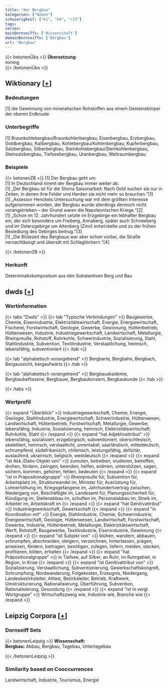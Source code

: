 ```yaml
---
title: "der Bergbau"
kategorien: ["Nomen"]
schwierigkeit: ["k1", "h4", "r13"]
tags:
series:
mainDornseiffs: ['Wissenschaft']
domainDornseiffs: ['Bergbau']
url: "Bergbau"
---
```


{{< betonenÜbs >}}
**Übersetzung:**  
mining  
{{< /betonenÜbs >}}

## Wiktionary [[+](https://de.wiktionary.org/wiki/Bergbau)]

### Bedeutungen
[1] die Gewinnung von mineralischen Rohstoffen aus einem Gesteinskörper der oberen Erdkruste  

### Unterbegriffe
[1] Braunkohlebergbau/Braunkohlenbergbau, Eisenbergbau, Erzbergbau, Goldbergbau, Kalibergbau, Kohlebergbau/Kohlenbergbau, Kupferbergbau, Salzbergbau, Silberbergbau, Steinkohlebergbau/Steinkohlenbergbau, Steinsalzbergbau, Tiefseebergbau, Uranbergbau, Weltraumbergbau  

### Beispiele
{{< betonenZB >}}
[1] Der Bergbau geht um.  
[1] In Deutschland nimmt der Bergbau immer weiter ab.  
[1] „Der Bergbau ist für die Shona Saisonarbeit: Nach Gold suchen sie nur in Zeiten, in denen ihre Felder und Herden sie nicht mehr so brauchen.“[1]  
[1] „Assessor Henckels Untersuchung war mit dem größten Interesse aufgenommen worden, der Bergbau wurde allerdings dennoch nicht vorangetrieben – der Grund waren die Napoleonischen Kriege.“[2]  
[1] „Schon im 12. Jahrhundert setzte im Erzgebirge ein lebhafter Bergbau ein, der sich besonders um Freiberg, Annaberg, später auch Schneeberg und im Osterzgebirge um Altenberg (Zinn) entwickelte und zu der frühen Besiedlung des Gebirges beitrug.“[3]  
[1] „Die Blütezeit des Bergbaus war aber schon vorbei, die Straße vernachlässigt und übersät mit Schlaglöchern.“[4]  

{{< /betonenZB >}}
### Herkunft
Determinativkompositum aus den Substantiven Berg und Bau  



## dwds [[+](https://www.dwds.de/wb/Bergbau)]

### Wortinformation
{{< tabs "Dwds" >}}
{{< tab "Typische Verbindungen" >}}
Baugewerbe, Chemie, Eisenindustrie, Elektrizitätswirtschaft, Energie, Energiewirtschaft, Fischerei, Forstwirtschaft, Geologie, Gewerbe, Gewinnung, Hüttenbetrieb, Hüttenwesen, Industrie, Industriegewerkschaft, Landwirtschaft, Metallurgie, Rheinpreuße, Rohstoff, Ruhrkohle, Schwerindustrie, Sozialisierung, Stahl, Stahlindustrie, Subvention, Textilindustrie, Verstaatlichung, heimisch, lebensfähig, subventioniert
{{< /tab >}}

{{< tab "alphabetisch vorangehend" >}}
Bergbarte, Bergbahn, Bergbach, Bergaussicht, bergaufwärts
{{< /tab >}}

{{< tab "alphabetisch vorangehend" >}}
Bergbauakademie, Bergbaubeflissene, Bergbauer, Bergbaukonzern, Bergbaukunde
{{< /tab >}}

{{< /tabs >}}

### Wortprofil
{{< expand "Überblick" >}} Industriegewerkschaft, Chemie, Energie, Geologie, Stahlindustrie, Energiewirtschaft, Schwerindustrie, Hüttenwesen, Landwirtschaft, Hüttenbetrieb, Forstwirtschaft, Metallurgie, Gewerbe, lebensfähig, Industrie, Sozialisierung, heimisch, Elektrizitätswirtschaft, Ruhrkohle, Stahl {{< /expand >}}
{{< expand "hat Adjektivattribut" >}} lebensfähig, sozialisiert, erzgebirgisch, subventioniert, oberschlesisch, skelettiert, heimisch, verstaatlicht, unrentabel, saarländisch, mitteldeutsch, schrumpfend, südafrikanisch, chilenisch, leistungsfähig, defizitär, auslaufend, ukrainisch, belgisch, westdeutsch {{< /expand >}}
{{< expand "ist Akk./Dativ-Objekt von" >}} zumuten, betreiben, studieren, betreffen, drohen, fördern, zwingen, beenden, helfen, widmen, unterstützen, sagen, sichern, kommen, gehören, fehlen, bedeuten {{< /expand >}}
{{< expand "ist in Präpositionalgruppe" >}} Rheinpreuße für, Subvention für, Arbeitsplatz im, Strukturwandel im, Minister für, Ausrüstung für, Lohnerhöhung im, Kriegsgefangene im, Jahrhundertvertrag zwischen, Niedergang von, Beschäftigte im, Landesamt für, Planungssicherheit für, Kündigung im, Stellenabbau im, schuften im, Personalabbau im, Streik im, Arbeiter im, Arbeitskraft im {{< /expand >}}
{{< expand "hat Genitivattribut" >}} Industriegewerkschaft, Gewerkschaft {{< /expand >}}
{{< expand "in Koordination mit" >}} Energie, Stahlindustrie, Chemie, Schwerindustrie, Energiewirtschaft, Geologie, Hüttenwesen, Landwirtschaft, Forstwirtschaft, Gewerbe, Industrie, Hüttenbetrieb, Metallurgie, Elektrizitätswirtschaft, Werft, Rohstoff, Baugewerbe, Textilindustrie, Eisenindustrie, Gewinnung {{< /expand >}}
{{< expand "ist Subjekt von" >}} blühen, wandern, abbauen, schrumpfen, abschneiden, steigern, verzeichnen, hinterlassen, prägen, anweisen, fördern, beitragen, benötigen, zulegen, liefern, melden, stecken, profitieren, bilden, erhalten {{< /expand >}}
{{< expand "hat Präpositionalgruppe" >}} in Tiefsee, auf Silber, an Ruhr, im Ruhrgebiet, in Region, in Krise {{< /expand >}}
{{< expand "ist Genitivattribut von" >}} Sozialisierung, Verstaatlichung, Subventionierung, Gewerkschaftskongreß, Schrumpfung, Nordwanderung, Folgekosten, Erzeugnis, Niedergang, Landesbezirksleiter, Altlast, Bezirksleiter, Betrieb, Kraftwerk, Umstrukturierung, Nationalisierung, Überführung, Subvention, Rationalisierung, Gesundung {{< /expand >}}
{{< expand "ist in vergl. Wortgruppe" >}} Wirtschaftszweig wie, Industrie wie, Branche wie {{< /expand >}}

## Leipzig Corpora [[+](https://corpora.uni-leipzig.de/en/res?word=Bergbau&corpusId=deu_newscrawl-public_2018)]

### Dornseiff Sets
{{< betonenLeipzig >}}
**Wissenschaft:**  
**Bergbau:** Abbau, Bergbau, Tagebau, Untertagebau  

{{< /betonenLeipzig >}}

### Similarity based on Cooccurrences
Landwirtschaft, Industrie, Tourismus, Energie

